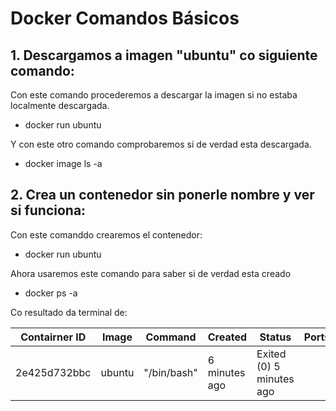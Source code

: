 # Docker Comandos Básicos

## 1. Descargamos a imagen "ubuntu" co siguiente comando:

Con este comando procederemos a descargar la imagen si no estaba localmente descargada.
- docker run ubuntu

Y con este otro comando comprobaremos si de verdad esta descargada.

- docker image ls -a

## 2. Crea un contenedor sin ponerle nombre y ver si funciona:
Con este comanddo crearemos el contenedor:

- docker run ubuntu

Ahora usaremos este comando para saber si de verdad esta creado

- docker ps -a

Co resultado da terminal de:

|Contairner ID|Image|Command|Created|Status|Ports| Names |
|-------|-------|-------|-------|-------|-------|-------|
|2e425d732bbc|ubuntu|"/bin/bash"|6 minutes ago|Exited (0) 5 minutes ago| |  determined_goldberg|

